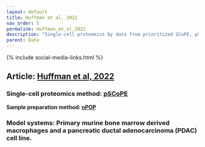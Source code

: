 ```yaml
---
layout: default
title: Huffman et al, 2022
nav_order: 5
permalink: Huffman_et_al_2022
description: "Single-cell proteomics by data from prioritized SCoPE, pSCoPE | Slavov Laboratory"
parent: Data
---
```

{% include social-media-links.html %}


## Article: [Huffman et al, 2022](https://www.biorxiv.org/content/10.1101/2021.11.03.467007v1)
<!-- **Peer reviewed article:** -->

### Single-cell proteomics method: [pSCoPE](https://scp.slavovlab.net/sSCoPE)
**Sample preparation method: [nPOP](https://scp.slavovlab.net/nPOP)**

### Model systems:  Primary murine bone marrow derived macrophages and a pancreatic ductal adenocarcinoma (PDAC) cell line.




&nbsp;





&nbsp;  

&nbsp;

&nbsp;  

&nbsp;

&nbsp;


&nbsp;

&nbsp;

&nbsp;

&nbsp;

&nbsp;

&nbsp;

&nbsp;

&nbsp;

&nbsp;

&nbsp;

&nbsp;

&nbsp;

&nbsp;
